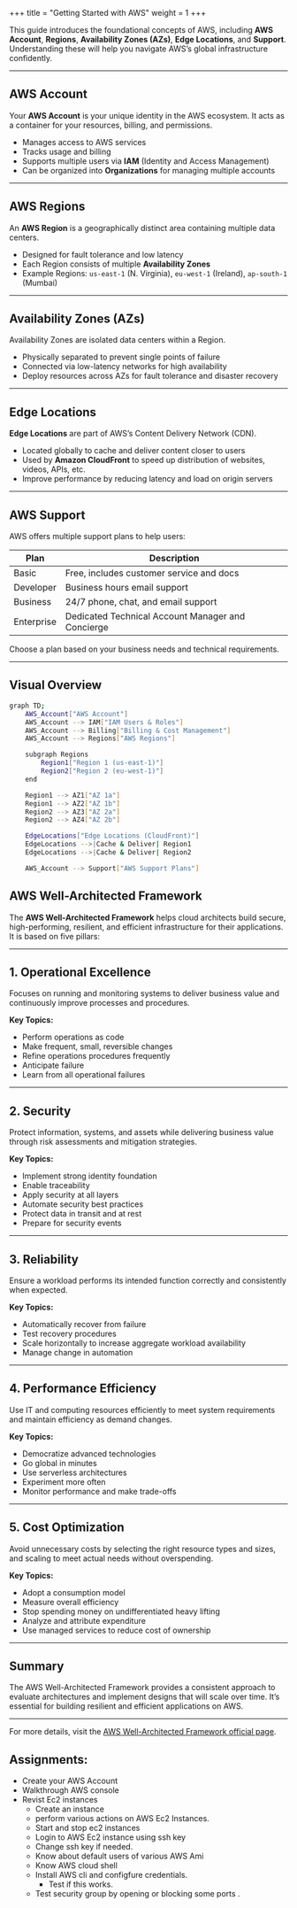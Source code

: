 +++
title = "Getting Started with AWS"
weight = 1
+++



This guide introduces the foundational concepts of AWS, including **AWS Account**, **Regions**, **Availability Zones (AZs)**, **Edge Locations**, and **Support**. Understanding these will help you navigate AWS’s global infrastructure confidently.

---

## AWS Account

Your **AWS Account** is your unique identity in the AWS ecosystem. It acts as a container for your resources, billing, and permissions.

- Manages access to AWS services
- Tracks usage and billing
- Supports multiple users via **IAM** (Identity and Access Management)
- Can be organized into **Organizations** for managing multiple accounts

---

## AWS Regions

An **AWS Region** is a geographically distinct area containing multiple data centers.

- Designed for fault tolerance and low latency
- Each Region consists of multiple **Availability Zones**
- Example Regions: `us-east-1` (N. Virginia), `eu-west-1` (Ireland), `ap-south-1` (Mumbai)

---

## Availability Zones (AZs)

Availability Zones are isolated data centers within a Region.

- Physically separated to prevent single points of failure
- Connected via low-latency networks for high availability
- Deploy resources across AZs for fault tolerance and disaster recovery

---

## Edge Locations

**Edge Locations** are part of AWS’s Content Delivery Network (CDN).

- Located globally to cache and deliver content closer to users
- Used by **Amazon CloudFront** to speed up distribution of websites, videos, APIs, etc.
- Improve performance by reducing latency and load on origin servers

---

## AWS Support

AWS offers multiple support plans to help users:

| Plan          | Description                                  |
|---------------|----------------------------------------------|
| Basic         | Free, includes customer service and docs    |
| Developer     | Business hours email support                  |
| Business      | 24/7 phone, chat, and email support           |
| Enterprise    | Dedicated Technical Account Manager and Concierge |

Choose a plan based on your business needs and technical requirements.

---

## Visual Overview

```sh
graph TD;
    AWS_Account["AWS Account"]
    AWS_Account --> IAM["IAM Users & Roles"]
    AWS_Account --> Billing["Billing & Cost Management"]
    AWS_Account --> Regions["AWS Regions"]

    subgraph Regions
        Region1["Region 1 (us-east-1)"]
        Region2["Region 2 (eu-west-1)"]
    end

    Region1 --> AZ1["AZ 1a"]
    Region1 --> AZ2["AZ 1b"]
    Region2 --> AZ3["AZ 2a"]
    Region2 --> AZ4["AZ 2b"]

    EdgeLocations["Edge Locations (CloudFront)"]
    EdgeLocations -->|Cache & Deliver| Region1
    EdgeLocations -->|Cache & Deliver| Region2

    AWS_Account --> Support["AWS Support Plans"]
```


## AWS Well-Architected Framework

The **AWS Well-Architected Framework** helps cloud architects build secure, high-performing, resilient, and efficient infrastructure for their applications. It is based on five pillars:

---

## 1. Operational Excellence

Focuses on running and monitoring systems to deliver business value and continuously improve processes and procedures.

**Key Topics:**

- Perform operations as code
- Make frequent, small, reversible changes
- Refine operations procedures frequently
- Anticipate failure
- Learn from all operational failures

---

## 2. Security

Protect information, systems, and assets while delivering business value through risk assessments and mitigation strategies.

**Key Topics:**

- Implement strong identity foundation
- Enable traceability
- Apply security at all layers
- Automate security best practices
- Protect data in transit and at rest
- Prepare for security events

---

## 3. Reliability

Ensure a workload performs its intended function correctly and consistently when expected.

**Key Topics:**

- Automatically recover from failure
- Test recovery procedures
- Scale horizontally to increase aggregate workload availability
- Manage change in automation

---

## 4. Performance Efficiency

Use IT and computing resources efficiently to meet system requirements and maintain efficiency as demand changes.

**Key Topics:**

- Democratize advanced technologies
- Go global in minutes
- Use serverless architectures
- Experiment more often
- Monitor performance and make trade-offs

---

## 5. Cost Optimization

Avoid unnecessary costs by selecting the right resource types and sizes, and scaling to meet actual needs without overspending.

**Key Topics:**

- Adopt a consumption model
- Measure overall efficiency
- Stop spending money on undifferentiated heavy lifting
- Analyze and attribute expenditure
- Use managed services to reduce cost of ownership

---

## Summary

The AWS Well-Architected Framework provides a consistent approach to evaluate architectures and implement designs that will scale over time. It’s essential for building resilient and efficient applications on AWS.

---

For more details, visit the [AWS Well-Architected Framework official page](https://aws.amazon.com/architecture/well-architected/).



## Assignments:
-  Create your AWS Account 
- Walkthrough AWS console
- Revist Ec2 instances 
   - Create an instance 
   - perform various actions on AWS Ec2 Instances.
   - Start and stop ec2 instances
   - Login to AWS Ec2 instance using ssh key 
   - Change ssh key if needed.
   - Know about default  users of various AWS Ami
   - Know AWS cloud shell
   - Install AWS cli and configfure credentials.
       - Test if this works.
   - Test security group by opening or blocking some ports .